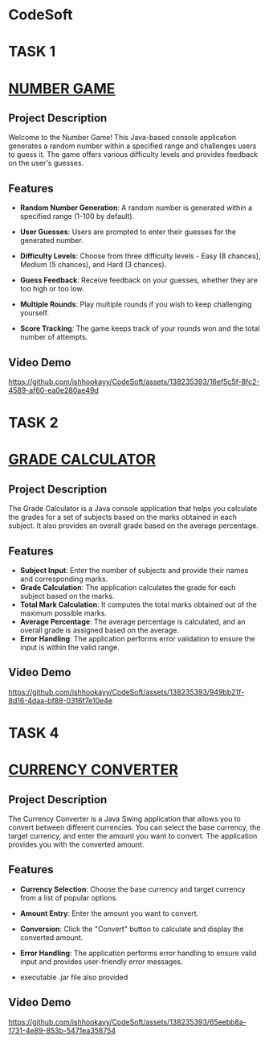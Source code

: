 # CodeSoft
# TASK 1
# [NUMBER GAME](https://github.com/ishhookayy/CodeSoft/tree/main/CodeSoft/NUmberGame)
## Project Description
Welcome to the Number Game! This Java-based console application generates a random number within a specified range and challenges users to guess it. The game offers various difficulty levels and provides feedback on the user's guesses.
## Features

- **Random Number Generation**: A random number is generated within a specified range (1-100 by default).

- **User Guesses**: Users are prompted to enter their guesses for the generated number.

- **Difficulty Levels**: Choose from three difficulty levels - Easy (8 chances), Medium (5 chances), and Hard (3 chances).

- **Guess Feedback**: Receive feedback on your guesses, whether they are too high or too low.

- **Multiple Rounds**: Play multiple rounds if you wish to keep challenging yourself.

- **Score Tracking**: The game keeps track of your rounds won and the total number of attempts.

## Video Demo
https://github.com/ishhookayy/CodeSoft/assets/138235393/16ef5c5f-8fc2-4589-af60-ea0e280ae49d

# TASK 2
# [GRADE CALCULATOR](https://github.com/ishhookayy/CodeSoft/tree/main/CodeSoft/StudentGradeCalculator)
## Project Description
The Grade Calculator is a Java console application that helps you calculate the grades for a set of subjects based on the marks obtained in each subject. It also provides an overall grade based on the average percentage.
## Features

- **Subject Input**: Enter the number of subjects and provide their names and corresponding marks.
- **Grade Calculation**: The application calculates the grade for each subject based on the marks.
- **Total Mark Calculation**: It computes the total marks obtained out of the maximum possible marks.
- **Average Percentage**: The average percentage is calculated, and an overall grade is assigned based on the average.
- **Error Handling**: The application performs error validation to ensure the input is within the valid range.
  
## Video Demo
https://github.com/ishhookayy/CodeSoft/assets/138235393/949bb21f-8d16-4daa-bf88-0316f7e10e4e

# TASK 4
# [CURRENCY CONVERTER](https://github.com/ishhookayy/CodeSoft/tree/main/CodeSoft/CurrencyConverter)
## Project Description
The Currency Converter is a Java Swing application that allows you to convert between different currencies. You can select the base currency, the target currency, and enter the amount you want to convert. The application provides you with the converted amount.
## Features

- **Currency Selection**: Choose the base currency and target currency from a list of popular options.

- **Amount Entry**: Enter the amount you want to convert.

- **Conversion**: Click the "Convert" button to calculate and display the converted amount.

- **Error Handling**: The application performs error handling to ensure valid input and provides user-friendly error messages.

- executable .jar file also provided

## Video Demo
https://github.com/ishhookayy/CodeSoft/assets/138235393/65eebb8a-1731-4e89-853b-5471ea358754
